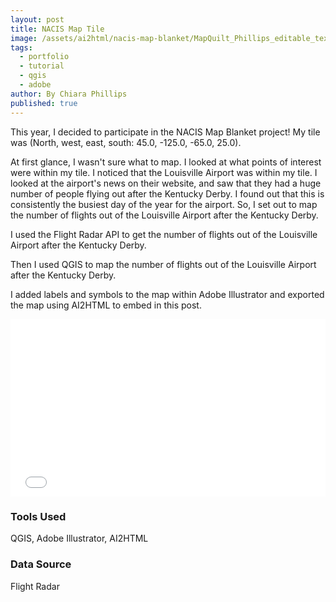 ```yaml
---
layout: post
title: NACIS Map Tile
image: /assets/ai2html/nacis-map-blanket/MapQuilt_Phillips_editable_text-Artboard_1.jpg
tags:
  - portfolio
  - tutorial
  - qgis
  - adobe
author: By Chiara Phillips
published: true
---
```


This year, I decided to participate in the NACIS Map Blanket project!
My tile was (North, west, east, south: 45.0, -125.0, -65.0, 25.0).

At first glance, I wasn't sure what to map. I looked at what points of interest were 
within my tile. I noticed that the Louisville Airport was within my tile. I looked
at the airport's news on their website, and saw that they had a huge number of 
people flying out after the Kentucky Derby. I found out that this is consistently
the busiest day of the year for the airport. So, I set out to map the number of flights
out of the Louisville Airport after the Kentucky Derby.

I used the Flight Radar API to get the number of flights out of the Louisville 
Airport after the Kentucky Derby.

Then I used QGIS to map the number of flights out of the Louisville Airport 
after the Kentucky Derby.

I added labels and symbols to the map within Adobe Illustrator and exported the map
using AI2HTML to embed in this post.

<div class="not-prose w-full my-8">
  <iframe
    src="{{ '/assets/ai2html/nacis-map-blanket/MapQuilt_Phillips_editable_text.html' | relative_url }}"
    style="width:100%; border:0; aspect-ratio: 16 / 9;"
    loading="lazy"
  ></iframe>
</div>

### Tools Used
QGIS, Adobe Illustrator, AI2HTML

### Data Source
Flight Radar
